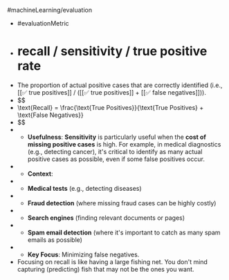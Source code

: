 #machineLearning/evaluation

- #evaluationMetric
- # recall / sensitivity / true positive rate
- The proportion of actual positive cases that are correctly identified (i.e., [[✅ true positives]] / ([[✅ true positives]] + [[✅ false negatives]])).
- $$
- \text{Recall} = \frac{\text{True Positives}}{\text{True Positives} + \text{False Negatives}}
- $$
- - **Usefulness**: **Sensitivity** is particularly useful when the **cost of missing positive cases** is high. For example, in medical diagnostics (e.g., detecting cancer), it's critical to identify as many actual positive cases as possible, even if some false positives occur.
- - **Context**:
- - **Medical tests** (e.g., detecting diseases)
- - **Fraud detection** (where missing fraud cases can be highly costly)
- - **Search engines** (finding relevant documents or pages)
- - **Spam email detection** (where it's important to catch as many spam emails as possible)
- - **Key Focus**: Minimizing false negatives.
- Focusing on recall is like having a large fishing net. You don't mind capturing (predicting) fish that may not be the ones you want.
